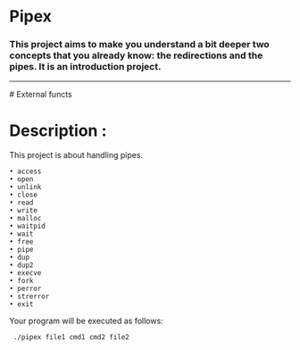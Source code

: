 # Pipex
### This project aims to make you understand a bit deeper two concepts that you already know: the redirections and the pipes. It is an introduction project.
<hr>
# External functs



# Description :
This project is about handling pipes.
```
• access
• open
• unlink
• close
• read
• write
• malloc
• waitpid
• wait
• free
• pipe
• dup
• dup2
• execve
• fork
• perror
• strerror
• exit
```
Your program will be executed as follows:
```
 ./pipex file1 cmd1 cmd2 file2
```
